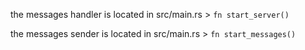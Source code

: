 the messages handler is located in src/main.rs > ```fn start_server()```

the messages sender is located in src/main.rs > ```fn start_messages()```
